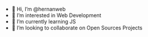 - 👋 Hi, I’m @hernanweb
- 👀 I’m interested in Web Development
- 🌱 I’m currently learning JS
- 💞️ I’m looking to collaborate on Open Sources Projects

<!---
hernanweb/hernanweb is a ✨ special ✨ repository because its `README.md` (this file) appears on your GitHub profile.
You can click the Preview link to take a look at your changes.
--->

